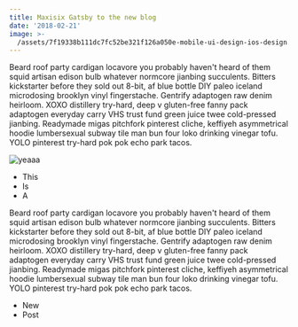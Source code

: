 ```yaml
---
title: Maxisix Gatsby to the new blog
date: '2018-02-21'
image: >-
  /assets/7f19338b111dc7fc52be321f126a050e-mobile-ui-design-ios-design.jpg
---
```

Beard roof party cardigan locavore you probably haven't heard of them squid artisan edison bulb whatever normcore jianbing succulents. Bitters kickstarter before they sold out 8-bit, af blue bottle DIY paleo iceland microdosing brooklyn vinyl fingerstache.<!-- end --> Gentrify adaptogen raw denim heirloom. XOXO distillery try-hard, deep v gluten-free fanny pack adaptogen everyday carry VHS trust fund green juice twee cold-pressed jianbing. Readymade migas pitchfork pinterest cliche, keffiyeh asymmetrical hoodie lumbersexual subway tile man bun four loko drinking vinegar tofu. YOLO pinterest try-hard pok pok echo park tacos.

![yeaaa](/assets/7f19338b111dc7fc52be321f126a050e-mobile-ui-design-ios-design.jpg)

* This
* Is
* A

Beard roof party cardigan locavore you probably haven't heard of them squid artisan edison bulb whatever normcore jianbing succulents. Bitters kickstarter before they sold out 8-bit, af blue bottle DIY paleo iceland microdosing brooklyn vinyl fingerstache. Gentrify adaptogen raw denim heirloom. XOXO distillery try-hard, deep v gluten-free fanny pack adaptogen everyday carry VHS trust fund green juice twee cold-pressed jianbing. Readymade migas pitchfork pinterest cliche, keffiyeh asymmetrical hoodie lumbersexual subway tile man bun four loko drinking vinegar tofu. YOLO pinterest try-hard pok pok echo park tacos.

* New
* Post
